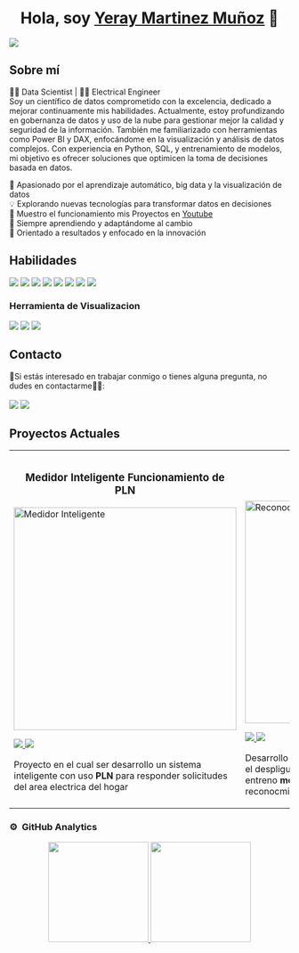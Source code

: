 <div align="center">
<h1 aling="center"> Hola, soy <a href="https://www.linkedin.com/in/yeray-martinez-a35444248/"> Yeray Martinez Muñoz</a> 👋</h1>
</div>
<img src="https://i.imgur.com/AE6eYxd.png">

## Sobre mí
👨‍💻 Data Scientist | 👷‍♂️ Electrical Engineer <br>
Soy un científico de datos comprometido con la excelencia, dedicado a mejorar continuamente mis habilidades. Actualmente, estoy profundizando en gobernanza de datos y uso de la nube para gestionar mejor la calidad y seguridad de la información. También me familiarizado con herramientas como Power BI y DAX, enfocándome en la visualización y análisis de datos complejos. Con experiencia en Python, SQL, y entrenamiento de modelos, mi objetivo es ofrecer soluciones que optimicen la toma de decisiones basada en datos.<br>

🚀 Apasionado por el aprendizaje automático, big data y la visualización de datos<br>
💡 Explorando nuevas tecnologías para transformar datos en decisiones<br> 
🎥 Muestro el funcionamiento mis Proyectos en [Youtube](https://www.youtube.com/@YerayMartinez-r7u)<br>
🌱 Siempre aprendiendo y adaptándome al cambio  
🎯 Orientado a resultados y enfocado en la innovación<br>  

## Habilidades
![](https://img.shields.io/badge/Data%20Science-yellow?style=for-the-badge&logo=dataiku)
![](https://img.shields.io/badge/Python-green?style=for-the-badge&logo=python)
![](https://img.shields.io/badge/SQL-orange?style=for-the-badge&logo=sql)
![](https://img.shields.io/badge/Machine_Learning-brightgreen?style=for-the-badge&logo=scikit-learn)
![](https://img.shields.io/badge/tensorflow-yellow?style=for-the-badge&logo=tensorflow)
![](https://img.shields.io/badge/spacy-orange?style=for-the-badge&logo=spacy)
![](https://img.shields.io/badge/Excel-green?style=for-the-badge&logo=microsoftexcel)
![](https://img.shields.io/badge/DAX-lightgrey?style=for-the-badge&logo=powerbi)
### Herramienta de Visualizacion 
![](https://img.shields.io/badge/PowerBI-yellow?style=for-the-badge&logo=powerbi)
![](https://img.shields.io/badge/Seaborn-orange?style=for-the-badge&logo=seaborn)
![](https://img.shields.io/badge/Matplotlib-green?style=for-the-badge&logo=matplotlib)



## Contacto
📧Si estás interesado en trabajar conmigo o tienes alguna pregunta, no dudes en contactarme👨‍💻:<br><br>
![](https://img.shields.io/badge/Email-yeraym21m%40gmail.com-lightgrey?style=for-the-badge&logo=gmail)
![](https://img.shields.io/badge/Outlook-yerayM21M%40hotmail.com-lightgrey?style=for-the-badge&logo=hotmail)

## Proyectos Actuales
<table>
<tr>
<td width="50%">
<h3 align="center">Medidor Inteligente Funcionamiento de PLN</h3>
<div aling="center">
<a href="https://github.com/yerayM21/Medidor_inteligente_PLN" target="_blank"><img src="https://i.imgur.com/DaIxiAV.png" width="400" alt="Medidor Inteligente"</a>
<br>
<p>
<a href="https://github.com/yerayM21/Medidor_inteligente_PLN" target="_blank">
<img src="https://img.shields.io/badge/C%C3%93DIGO-black?style=for-the-badge&logo=github&logoColor=white">
</a>
<a href="https://www.youtube.com/watch?v=wIY9vvbs2KM&t=1s" target="_blank">
<img src="https://img.shields.io/badge/-Youtube-black?style=for-the-badge&color=white">
</a>
</p>
<p>Proyecto en el cual ser desarrollo un sistema inteligente con uso <strong> PLN </strong>para responder solicitudes del area electrica del hogar</p>
</div>

</td>

<td width="50%">
  <br>
<h3 align="center">Reconocimiento Facial</h3>
<div aling="center">
<a href="https://github.com/yerayM21/Face_Recognition" target="_blank"><img src="https://i.imgur.com/Jp3FB2d.png" width="400" alt="Reconocimiento Facial"</a>
<br>
<p>
<a href="https://github.com/yerayM21/Face_Recognition" target="_blank">
<img src="https://img.shields.io/badge/C%C3%93DIGO-black?style=for-the-badge&logo=github&logoColor=white">
</a>
<a href="https://www.youtube.com/watch?v=sTzS9YciNUI" target="_blank">
<img src="https://img.shields.io/badge/-Youtube-black?style=for-the-badge&color=white">
</a>
</p>
<p>Desarrollo un Interfaz Web con <strong> django </strong>, para facilitar el despligue de la imagen con el reconocmiento. se entreno <strong> modelos de clasificacion </strong> para el reconocmiento de rostros.</p>
</div>
</tr>
</table>

### ⚙️ &nbsp;GitHub Analytics

<p align="center">
<a href="https://github.com/yerayM21">
  <img height="180em" src="https://github-readme-stats-eight-theta.vercel.app/api?username=yerayM21&show_icons=true&theme=algolia&include_all_commits=true&count_private=true"/>
  <img height="180em" src="https://github-readme-stats-eight-theta.vercel.app/api/top-langs/?username=yerayM21&layout=compact&langs_count=8&theme=algolia"/>
</a>
</p>
